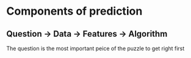 # Components of prediction

## Question -> Data -> Features -> Algorithm
The question is the most important peice of the puzzle to get right first

